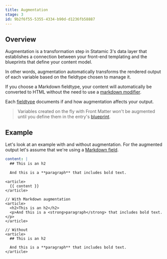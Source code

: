 ```yaml
---
title: Augmentation
stage: 3
id: 9b2f6f55-5355-4334-b90d-d1236fb58887
---
```

## Overview

Augmentation is a transformation step in Statamic 3's data layer that establishes a connection between your front-end templating and the blueprints that define your content model.

In other words, augmentation automatically transforms the rendered output of each variable based on the fieldtype chosen to manage it.

If you choose a Markdown fieldtype, your content will automatically be converted to HTML without the need to use a [markdown modifier](/modifiers/markdown).

Each [fieldtype](/fieldtypes) documents if and how augmentation affects your output.

> Variables created on the fly with Front Matter won't be augmented until you define them in the entry's [blueprint](/blueprints).

## Example

Let's look at an example with and without augmentation. For the augmented output let's assume that we're using a [Markdown field](/fieldtypes/markdown).

``` yaml
content: |
  ## This is an h2

  And this is a **paragraph** that includes bold text.
```

```
<article>
  {{ content }}
</article>
```

``` output
// With Markdown augmentation
<article>
  <h2>This is an h2</h2>
  <p>And this is a <strong>paragraph</strong> that includes bold text.</p>
</article>

// Without
<article>
  ## This is an h2

  And this is a **paragraph** that includes bold text.
</article>
```
